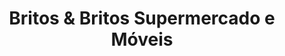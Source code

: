 ---
title: "Britos & Britos Supermercado e Móveis"
url: /acegua/britos-y-britos-supermercado-e-moveis/
shop: supermercado
---